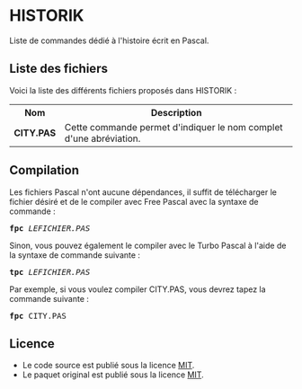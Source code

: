 # HISTORIK
Liste de commandes dédié à l'histoire écrit en Pascal.

<h2>Liste des fichiers</h3>

Voici la liste des différents fichiers proposés dans HISTORIK :

<table>
  <tr>
    <th>Nom</th>
    <th>Description</th>
  </tr>
  <tr>
      <td><b>CITY.PAS</b></td>
      <td>Cette commande permet d'indiquer le nom complet d'une abréviation.</td>
  </tr>  
 </table>

<h2>Compilation</h2>
	
Les fichiers Pascal n'ont aucune dépendances, il suffit de télécharger le fichier désiré et de le compiler avec Free Pascal avec la syntaxe de commande  :

<pre><b>fpc</b> <i>LEFICHIER.PAS</i></pre>
	
Sinon, vous pouvez également le compiler avec le Turbo Pascal à l'aide de la syntaxe de commande suivante :	

<pre><b>tpc</b> <i>LEFICHIER.PAS</i></pre>
	
Par exemple, si vous voulez compiler CITY.PAS, vous devrez tapez la commande suivante :

<pre><b>fpc</b> CITY.PAS</pre>

<h2>Licence</h2>
<ul>
 <li>Le code source est publié sous la licence <a href="https://github.com/gladir/HISTORIK/blob/main/README.md">MIT</a>.</li>
 <li>Le paquet original est publié sous la licence <a href="https://github.com/gladir/HISTORIK/blob/main/README.md">MIT</a>.</li>
</ul>
